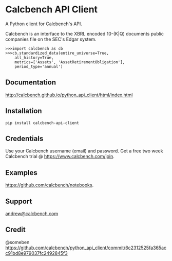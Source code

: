 # Calcbench API Client

A Python client for Calcbench's API.

Calcbench is an interface to the XBRL encoded 10-(K|Q) documents public companies file on the SEC's Edgar system.

    >>>import calcbench as cb
    >>>cb.standardized_data(entire_universe=True, 
        all_history=True, 
        metrics=['Assets', 'AssetRetirementObligation'], 
        period_type='annual')

## Documentation
    
http://calcbench.github.io/python_api_client/html/index.html

## Installation

    pip install calcbench-api-client
    
## Credentials

Use your Calcbench username (email) and password.  Get a free two week Calcbench trial @ https://www.calcbench.com/join.  

## Examples

https://github.com/calcbench/notebooks.

## Support

andrew@calcbench.com

## Credit
@someben https://github.com/calcbench/python_api_client/commit/6c2312525fa365acc91bd8e979037fc2492845f3